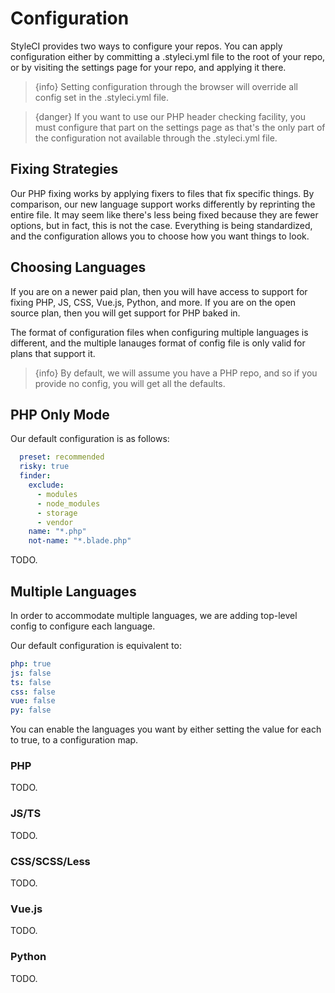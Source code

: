 # Configuration

StyleCI provides two ways to configure your repos. You can apply configuration either by committing a .styleci.yml file to the root of your repo, or by visiting the settings page for your repo, and applying it there.

> {info} Setting configuration through the browser will override all config set in the .styleci.yml file.

> {danger} If you want to use our PHP header checking facility, you must configure that part on the settings page as that's the only part of the configuration not available through the .styleci.yml file.

## Fixing Strategies

Our PHP fixing works by applying fixers to files that fix specific things. By comparison, our new language support works differently by reprinting the entire file. It may seem like there's less being fixed because they are fewer options, but in fact, this is not the case. Everything is being standardized, and the configuration allows you to choose how you want things to look.

## Choosing Languages

If you are on a newer paid plan, then you will have access to support for fixing PHP, JS, CSS, Vue.js, Python, and more. If you are on the open source plan, then you will get support for PHP baked in.

The format of configuration files when configuring multiple languages is different, and the multiple lanauges format of config file is only valid for plans that support it.

> {info} By default, we will assume you have a PHP repo, and so if you provide no config, you will get all the defaults.

## PHP Only Mode

Our default configuration is as follows:

```yaml
  preset: recommended
  risky: true
  finder:
    exclude:
      - modules
      - node_modules
      - storage
      - vendor
    name: "*.php"
    not-name: "*.blade.php"
```

TODO.

## Multiple Languages

In order to accommodate multiple languages, we are adding top-level config to configure each language.

Our default configuration is equivalent to:

```yaml
php: true
js: false
ts: false
css: false
vue: false
py: false
```

You can enable the languages you want by either setting the value for each to true, to a configuration map.

### PHP

TODO.

### JS/TS

TODO.

### CSS/SCSS/Less

TODO.

### Vue.js

TODO.

### Python

TODO.
